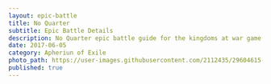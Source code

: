 ```yaml
---
layout: epic-battle
title: No Quarter
subtitle: Epic Battle Details
description: No Quarter epic battle guide for the kingdoms at war game
date: 2017-06-05
category: Apheriun of Exile
photo_path: https://user-images.githubusercontent.com/2112435/29604615-47297f5e-87a5-11e7-9066-47a83e507fd5.png
published: true
---
```

